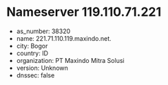# Nameserver 119.110.71.221

* as_number: 38320
* name: 221.71.110.119.maxindo.net.
* city: Bogor
* country: ID
* organization: PT Maxindo Mitra Solusi
* version: Unknown
* dnssec: false
